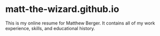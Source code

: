 # matt-the-wizard.github.io
This is my online resume for Matthew Berger. It contains all of my work experience, skills,
and educational history. 
